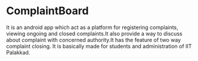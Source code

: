 # ComplaintBoard
It is an android app which act as a platform for registering complaints, viewing ongoing and closed complaints.It also provide a way to discuss about complaint with concerned authority.It has the feature of two way complaint closing. It is basically made for students and administration of IIT Palakkad.
